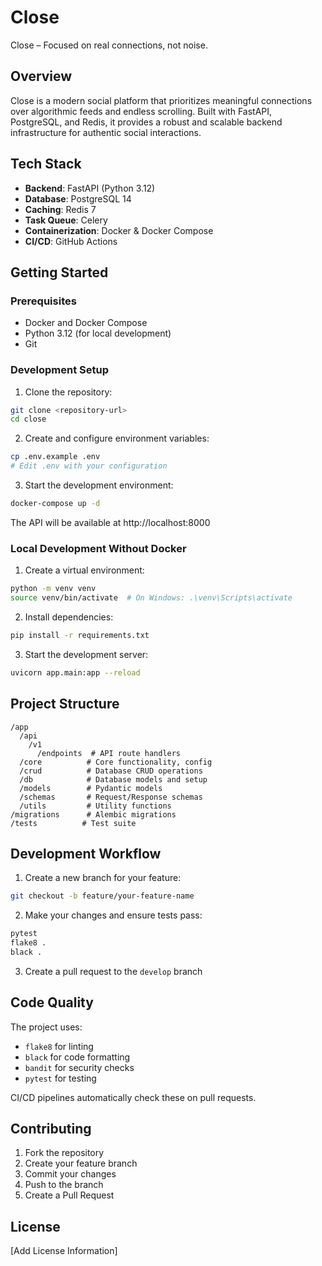 # Close

Close – Focused on real connections, not noise.

## Overview
Close is a modern social platform that prioritizes meaningful connections over algorithmic feeds and endless scrolling. Built with FastAPI, PostgreSQL, and Redis, it provides a robust and scalable backend infrastructure for authentic social interactions.

## Tech Stack
- **Backend**: FastAPI (Python 3.12)
- **Database**: PostgreSQL 14
- **Caching**: Redis 7
- **Task Queue**: Celery
- **Containerization**: Docker & Docker Compose
- **CI/CD**: GitHub Actions

## Getting Started

### Prerequisites
- Docker and Docker Compose
- Python 3.12 (for local development)
- Git

### Development Setup

1. Clone the repository:
```bash
git clone <repository-url>
cd close
```

2. Create and configure environment variables:
```bash
cp .env.example .env
# Edit .env with your configuration
```

3. Start the development environment:
```bash
docker-compose up -d
```

The API will be available at http://localhost:8000

### Local Development Without Docker

1. Create a virtual environment:
```bash
python -m venv venv
source venv/bin/activate  # On Windows: .\venv\Scripts\activate
```

2. Install dependencies:
```bash
pip install -r requirements.txt
```

3. Start the development server:
```bash
uvicorn app.main:app --reload
```

## Project Structure
```
/app
  /api
    /v1
      /endpoints  # API route handlers
  /core          # Core functionality, config
  /crud          # Database CRUD operations
  /db            # Database models and setup
  /models        # Pydantic models
  /schemas       # Request/Response schemas
  /utils         # Utility functions
/migrations      # Alembic migrations
/tests          # Test suite
```

## Development Workflow

1. Create a new branch for your feature:
```bash
git checkout -b feature/your-feature-name
```

2. Make your changes and ensure tests pass:
```bash
pytest
flake8 .
black .
```

3. Create a pull request to the `develop` branch

## Code Quality
The project uses:
- `flake8` for linting
- `black` for code formatting
- `bandit` for security checks
- `pytest` for testing

CI/CD pipelines automatically check these on pull requests.

## Contributing
1. Fork the repository
2. Create your feature branch
3. Commit your changes
4. Push to the branch
5. Create a Pull Request

## License
[Add License Information]
